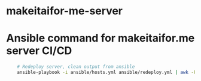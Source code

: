 # makeitaifor-me-server

# Ansible command for makeitaifor.me server CI/CD
```bash
    # Redeploy server, clean output from ansible
    ansible-playbook -i ansible/hosts.yml ansible/redeploy.yml | awk -F'msg": "' '!(/ok: \[/ && /\(item=/ && /=> \{/ || /}/) {if(NF>1) {print substr($2, 1, length($2)-1)} else {print}}'
```